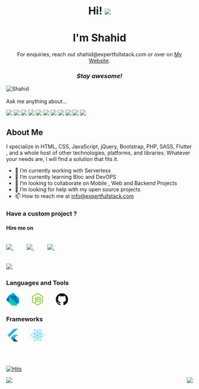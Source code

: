 
<h1 align='center'> Hi! <img src="https://raw.githubusercontent.com/MartinHeinz/MartinHeinz/master/wave.gif" width="30px"> </h1>
<h1 align='center'>I'm Shahid</h1>
<p align='center'>For enquiries, reach out shahid@expertfullstack.com or over on <a href="https://expertfullstack.com/">My Website</a>.</p>

<h3 align='center'><i>Stay awesome!</i></h3>

<a align="left"> <img src="https://komarev.com/ghpvc/?username=shahidBangash&label=Views&color=blue&style=plastic" alt="Shahid" /> </a>
<br/>
<br/>
Ask me anything about...
<br/>


<img src='https://img.shields.io/badge/flutter-%230095D5?logo=flutter&logoColor=blue&style=for-the-badge' height='25'/>  
<img src='https://img.shields.io/badge/reactjs-%2300ADD8.svg?&style=for-the-badge&logo=react&logoColor=white' height='25'/> 
<img src='https://img.shields.io/badge/html-%2300ADD8.svg?&style=for-the-badge&logo=html5&logoColor=white' height='25'/> 
<img src='https://img.shields.io/badge/nodejs-%2300ADD8.svg?&style=for-the-badge&logo=node.Js&logoColor=white' height='25'/> 
<img src='https://img.shields.io/badge/git-%2300ADD8.svg?&style=for-the-badge&logo=git&logoColor=white' height='25'/> 
<img src='https://img.shields.io/badge/firebase-%2300ADD8.svg?&style=for-the-badge&logo=firebase&logoColor=white' height='25'/> 
<img src='https://img.shields.io/badge/mongodb-%2300ADD8.svg?&style=for-the-badge&logo=mongodb&logoColor=white' height='25'/> 
<img src='https://img.shields.io/badge/bootstrap-%2300ADD8.svg?&style=for-the-badge&logo=bootstrap&logoColor=white' height='25'/> 
<img src='https://img.shields.io/badge/css-%2300ADD8.svg?&style=for-the-badge&logo=css3&logoColor=white' height='25'/> 
<img src='https://img.shields.io/badge/Docker-%2300ADD8.svg?&style=for-the-badge&logo=docker&logoColor=white' height='25'/> 
<img src='https://img.shields.io/badge/aws-%2300ADD8.svg?&style=for-the-badge&logo=aws&logoColor=white' height='25'/> 

## About Me

I specialize in HTML, CSS, JavaScript, jQuery, Bootstrap, PHP, SASS, Flutter , and a whole host of other technologies, platforms, and libraries. Whatever your needs are, I will find a solution that fits it.

- 🔭 I’m currently working with Serverless
- 🌱 I’m currently learning Bloc and DevOPS
- 👯 I’m looking to collaborate on Mobile , Web  and Backend Projects
- 🤔 I’m looking for help with my open source projects
- 📫 How to reach me at [info@expertfullstack.com](mailto:info@expertfullstack.com)

### Have a custom project ?

#### Hire me on

<br/>
<a href="https://www.fiverr.com/share/9zVV0e">

  <img src='https://img.shields.io/badge/fiverr-%2300ADD8.svg?&style=for-the-badge&logo=fiverr&logoColor=#1DBF73' height='25'/>
</a>
</a>&nbsp;&nbsp;&nbsp;&nbsp;&nbsp;&nbsp;&nbsp;&nbsp;
<a href="https://www.upwork.com/freelancers/~0172ab5b11b7bd3f99?viewMode=1">
  <img src='https://img.shields.io/badge/Upwork-%2300ADD8.svg?&style=for-the-badge&logo=upwork&logoColor=#1DBF73' height='25'/>
</a>&nbsp;&nbsp;&nbsp;&nbsp;&nbsp;&nbsp;&nbsp;&nbsp;
 
<a href="https://www.linkedin.com/in/shahid-bangash-320685158/">
 <img src='https://img.shields.io/badge/linkedin-%2300ADD8.svg?&style=for-the-badge&logo=linkedIn&logoColor=#1DBF73' height='25'/>
</a>&nbsp;&nbsp;&nbsp;&nbsp;&nbsp;&nbsp;&nbsp;&nbsp;
</a>
<br/>
<br />
<br />
<img  src="https://github-readme-streak-stats.herokuapp.com?user=Shahidbangash&theme=dark" />
<br/>

### Languages and Tools

<img src="https://github.com/devicons/devicon/blob/master/icons/dart/dart-original.svg" width="35px">&nbsp;&nbsp;&nbsp;&nbsp;&nbsp;&nbsp;&nbsp;&nbsp;<img src="https://github.com/devicons/devicon/blob/master/icons/nodejs/nodejs-original.svg" width="35px">&nbsp;&nbsp;&nbsp;&nbsp;&nbsp;&nbsp;&nbsp;&nbsp;<img src="https://github.com/devicons/devicon/blob/master/icons/github/github-original.svg" width="35px">

### Frameworks

<img src="https://github.com/devicons/devicon/blob/master/icons/flutter/flutter-original.svg" width="35px">&nbsp;&nbsp;&nbsp;&nbsp;&nbsp;&nbsp;&nbsp;&nbsp;<img src="https://github.com/devicons/devicon/blob/master/icons/react/react-original.svg" width="35px">

<br />
<br />

[![Hits](https://hits.seeyoufarm.com/api/count/incr/badge.svg?url=https%3A%2F%2Fgithub.com%2FshahidBangash%2Fhit-counter&count_bg=%2379C83D&title_bg=%23555555&icon=&icon_color=%23E7E7E7&title=hits&edge_flat=false)](https://hits.seeyoufarm.com)

<img align="left" src="https://github-readme-stats.vercel.app/api?username=Shahidbangash&show_icons=true&include_all_commits=true&theme=dark&count_private=true"/>

<a href="https://github.com/RegNex">
  <img align="right" src="https://github-readme-stats.vercel.app/api/top-langs/?username=shahidBangash&layout=compact&theme=dracula&count_private=true&langs_count=10" />
</a>
